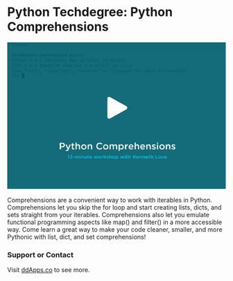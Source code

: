 # Python Techdegree: Python Comprehensions
![](banner.png?raw=true)

Comprehensions are a convenient way to work with iterables in Python. Comprehensions let you skip the for loop and start creating lists, dicts, and sets straight from your iterables. Comprehensions also let you emulate functional programming aspects like map() and filter() in a more accessible way. Come learn a great way to make your code cleaner, smaller, and more Pythonic with list, dict, and set comprehensions!

### Support or Contact
Visit [ddApps.co](http://ddapps.co) to see more.
